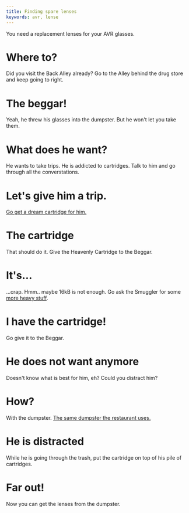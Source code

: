 ```yaml
---
title: Finding spare lenses
keywords: avr, lense
---
```


You need a replacement lenses for your AVR glasses.

# Where to?
Did you visit the Back Alley already? Go to the Alley behind the drug store and keep going to right.

# The beggar!
Yeah, he threw his glasses into the dumpster. But he won't let you take them.

# What does he want?
He wants to take trips. He is addicted to cartridges. Talk to him and go through all the converstations.

# Let's give him a trip.
[Go get a dream cartridge for him.](045-cartridge.md)

# The cartridge
That should do it. Give the Heavenly Cartridge to the Beggar.

# It's...
...crap. Hmm.. maybe 16kB is not enough. Go ask the Smuggler for some [more heavy stuff](047-dope-cartridge.md).

# I have the cartridge!
Go give it to the Beggar.

# He does not want anymore
Doesn't know what is best for him, eh? Could you distract him?

# How?
With the dumpster. [The same dumpster the restaurant uses.](040-restaurant.md)

# He is distracted
While he is going through the trash, put the cartridge on top of his pile of cartridges.

# Far out!
Now you can get the lenses from the dumpster.
